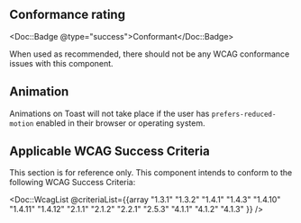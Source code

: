 ## Conformance rating

<Doc::Badge @type="success">Conformant</Doc::Badge>

When used as recommended, there should not be any WCAG conformance issues with this component.

## Animation

 Animations on Toast will not take place if the user has `prefers-reduced-motion` enabled in their browser or operating system.

## Applicable WCAG Success Criteria

This section is for reference only. This component intends to conform to the following WCAG Success Criteria:

<Doc::WcagList @criteriaList={{array "1.3.1" "1.3.2" "1.4.1" "1.4.3" "1.4.10" "1.4.11" "1.4.12" "2.1.1" "2.1.2" "2.2.1" "2.5.3" "4.1.1" "4.1.2" "4.1.3" }} />
